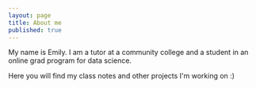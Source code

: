 ```yaml
---
layout: page
title: About me
published: true
---
```


My name is Emily. I am a tutor at a community college and a student in an online grad program for data science.

Here you will find my class notes and other projects I'm working on :)
